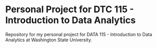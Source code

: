 # Personal Project for DTC 115 - Introduction to Data Analytics
Repository for my personal project for DATA 115 - Introduction to Data Analytics at Washington State University.

